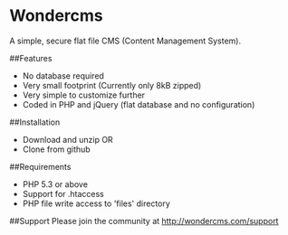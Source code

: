 # Wondercms
A simple, secure flat file CMS (Content Management System).

##Features
* No database required
* Very small footprint (Currently only 8kB zipped)
* Very simple to customize further
* Coded in PHP and jQuery (flat database and no configuration)

##Installation
* Download and unzip
OR
* Clone from github

##Requirements
* PHP 5.3 or above
* Support for .htaccess
* PHP file write access to 'files' directory

##Support
Please join the community at
http://wondercms.com/support
